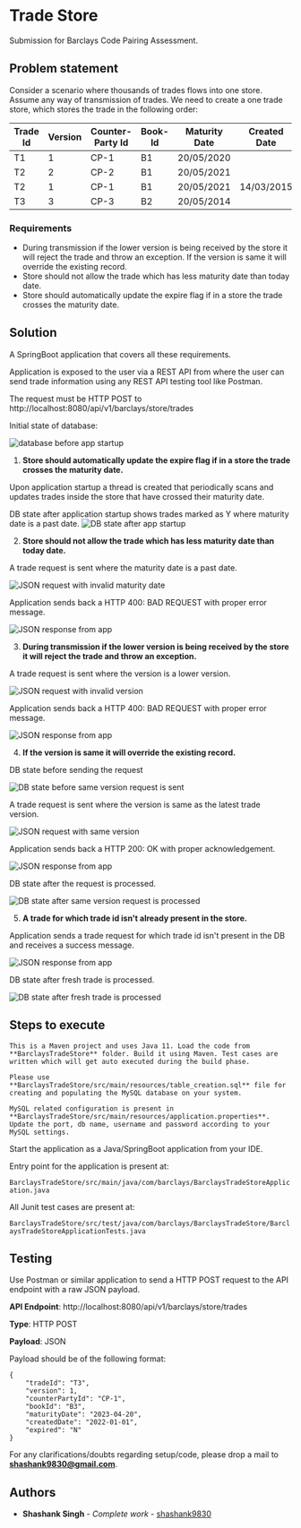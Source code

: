 # Trade Store

Submission for Barclays Code Pairing Assessment. 

## Problem statement

Consider a scenario where thousands of trades flows into one store. Assume any way of transmission of trades. We need to create a one trade store, which stores the trade in the following order:

| Trade Id | Version | Counter-Party Id | Book-Id | Maturity Date | Created Date | Expired |
|----------|---------|------------------|---------|---------------|--------------|---------|
| T1       | 1       | CP-1             | B1      | 20/05/2020    | <today date> | N       |
| T2       | 2       | CP-2             | B1      | 20/05/2021    | <today date> | N       |
| T2       | 1       | CP-1             | B1      | 20/05/2021    | 14/03/2015   | N       |
| T3       | 3       | CP-3             | B2      | 20/05/2014    | <today date> | Y       |

### Requirements

* During transmission if the lower version is being received by the store it will reject the trade and throw an exception. If the version is same it will override the existing record.
* Store should not allow the trade which has less maturity date than today date.
* Store should automatically update the expire flag if in a store the trade crosses the maturity date.

## Solution

A SpringBoot application that covers all these requirements. 

Application is exposed to the user via a REST API from where the user can send trade information using any REST API testing tool like Postman. 

The request must be HTTP POST to http://localhost:8080/api/v1/barclays/store/trades

Initial state of database:

![database before app startup](https://raw.githubusercontent.com/Shashank9830/TradeStore/main/references/img1.png "Inital state of DB table")

1. **Store should automatically update the expire flag if in a store the trade crosses the maturity date.**

Upon application startup a thread is created that periodically scans and updates trades inside the store that have crossed their maturity date. 

DB state after application startup shows trades marked as Y where maturity date is a past date.
![DB state after app startup](https://raw.githubusercontent.com/Shashank9830/TradeStore/main/references/img2.png "DB state after app startup")

2. **Store should not allow the trade which has less maturity date than today date.**

A trade request is sent where the maturity date is a past date.

![JSON request with invalid maturity date](https://raw.githubusercontent.com/Shashank9830/TradeStore/main/references/img3.png "JSON request with invalid maturity date")

Application sends back a HTTP 400: BAD REQUEST with proper error message.

![JSON response from app](https://raw.githubusercontent.com/Shashank9830/TradeStore/main/references/img4.png "JSON response from app")

3. **During transmission if the lower version is being received by the store it will reject the trade and throw an exception.**

A trade request is sent where the version is a lower version.

![JSON request with invalid version](https://raw.githubusercontent.com/Shashank9830/TradeStore/main/references/img5.png "JSON request with invalid version")

Application sends back a HTTP 400: BAD REQUEST with proper error message.

![JSON response from app](https://raw.githubusercontent.com/Shashank9830/TradeStore/main/references/img6.png "JSON response from app")

4. **If the version is same it will override the existing record.**

DB state before sending the request

![DB state before same version request is sent](https://raw.githubusercontent.com/Shashank9830/TradeStore/main/references/img7.png "DB state before same version request is sent")

A trade request is sent where the version is same as the latest trade version.

![JSON request with same version](https://raw.githubusercontent.com/Shashank9830/TradeStore/main/references/img8.png "JSON request with same version")

Application sends back a HTTP 200: OK with proper acknowledgement.

![JSON response from app](https://raw.githubusercontent.com/Shashank9830/TradeStore/main/references/img9.png "JSON response from app")

DB state after the request is processed.

![DB state after same version request is processed](https://raw.githubusercontent.com/Shashank9830/TradeStore/main/references/img9.1.png "DB state after same version request is processed")

5. **A trade for which trade id isn't already present in the store.**

Application sends a trade request for which trade id isn't present in the DB and receives a success message.

![JSON response from app](https://raw.githubusercontent.com/Shashank9830/TradeStore/main/references/img10.png "JSON response from app")

DB state after fresh trade is processed.

![DB state after fresh trade is processed](https://raw.githubusercontent.com/Shashank9830/TradeStore/main/references/img11.png "DB state after fresh trade is processed")

## Steps to execute

```
This is a Maven project and uses Java 11. Load the code from **BarclaysTradeStore** folder. Build it using Maven. Test cases are written which will get auto executed during the build phase.
```

```
Please use **BarclaysTradeStore/src/main/resources/table_creation.sql** file for creating and populating the MySQL database on your system.

MySQL related configuration is present in **BarclaysTradeStore/src/main/resources/application.properties**. Update the port, db name, username and password according to your MySQL settings.
```

Start the application as a Java/SpringBoot application from your IDE.

Entry point for the application is present at:

```BarclaysTradeStore/src/main/java/com/barclays/BarclaysTradeStoreApplication.java```

All Junit test cases are present at:

```BarclaysTradeStore/src/test/java/com/barclays/BarclaysTradeStore/BarclaysTradeStoreApplicationTests.java```

## Testing

Use Postman or similar application to send a HTTP POST request to the API endpoint with a raw JSON payload.

**API Endpoint**: http://localhost:8080/api/v1/barclays/store/trades

**Type**: HTTP POST

**Payload**: JSON

Payload should be of the following format:

```
{
    "tradeId": "T3",
    "version": 1,
    "counterPartyId": "CP-1",
    "bookId": "B3",
    "maturityDate": "2023-04-20",
    "createdDate": "2022-01-01",
    "expired": "N"
}
```

For any clarifications/doubts regarding setup/code, please drop a mail to **shashank9830@gmail.com**.

## Authors

* **Shashank Singh** - *Complete work* - [shashank9830](https://github.com/shashank9830)
